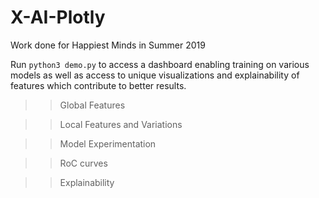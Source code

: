 # X-AI-Plotly
Work done for Happiest Minds in Summer 2019

Run ``` python3 demo.py ``` to access a dashboard enabling training on various models as well as access to unique visualizations and explainability of features which contribute to better results.

>> Global Features

>> Local Features and Variations

>> Model Experimentation

>> RoC curves

>> Explainability
